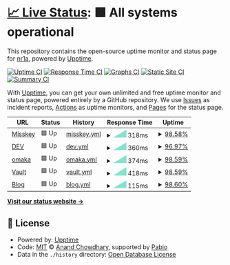 # [📈 Live Status](https://status.nr1a.inc): <!--live status--> **🟩 All systems operational**

This repository contains the open-source uptime monitor and status page for [nr1a](https://status.nr1a.inc), powered by [Upptime](https://github.com/upptime/upptime).

[![Uptime CI](https://github.com/nr1a/nr1ainc-uptime/workflows/Uptime%20CI/badge.svg)](https://github.com/nr1a/nr1ainc-uptime/actions?query=workflow%3A%22Uptime+CI%22)
[![Response Time CI](https://github.com/nr1a/nr1ainc-uptime/workflows/Response%20Time%20CI/badge.svg)](https://github.com/nr1a/nr1ainc-uptime/actions?query=workflow%3A%22Response+Time+CI%22)
[![Graphs CI](https://github.com/nr1a/nr1ainc-uptime/workflows/Graphs%20CI/badge.svg)](https://github.com/nr1a/nr1ainc-uptime/actions?query=workflow%3A%22Graphs+CI%22)
[![Static Site CI](https://github.com/nr1a/nr1ainc-uptime/workflows/Static%20Site%20CI/badge.svg)](https://github.com/nr1a/nr1ainc-uptime/actions?query=workflow%3A%22Static+Site+CI%22)
[![Summary CI](https://github.com/nr1a/nr1ainc-uptime/workflows/Summary%20CI/badge.svg)](https://github.com/nr1a/nr1ainc-uptime/actions?query=workflow%3A%22Summary+CI%22)

With [Upptime](https://upptime.js.org), you can get your own unlimited and free uptime monitor and status page, powered entirely by a GitHub repository. We use [Issues](https://github.com/nr1a/nr1ainc-uptime/issues) as incident reports, [Actions](https://github.com/nr1a/nr1ainc-uptime/actions) as uptime monitors, and [Pages](https://status.nr1a.inc) for the status page.

<!--start: status pages-->
<!-- This summary is generated by Upptime (https://github.com/upptime/upptime) -->
<!-- Do not edit this manually, your changes will be overwritten -->
<!-- prettier-ignore -->
| URL | Status | History | Response Time | Uptime |
| --- | ------ | ------- | ------------- | ------ |
| <img alt="" src="https://icons.duckduckgo.com/ip3/lo.nr1a.inc.ico" height="13"> [Misskey](https://lo.nr1a.inc) | 🟩 Up | [misskey.yml](https://github.com/nr1a/nr1ainc-uptime/commits/HEAD/history/misskey.yml) | <details><summary><img alt="Response time graph" src="./graphs/misskey/response-time-week.png" height="20"> 318ms</summary><br><a href="https://status.nr1a.inc/history/misskey"><img alt="Response time 318" src="https://img.shields.io/endpoint?url=https%3A%2F%2Fraw.githubusercontent.com%2Fnr1a%2Fnr1ainc-uptime%2FHEAD%2Fapi%2Fmisskey%2Fresponse-time.json"></a><br><a href="https://status.nr1a.inc/history/misskey"><img alt="24-hour response time 318" src="https://img.shields.io/endpoint?url=https%3A%2F%2Fraw.githubusercontent.com%2Fnr1a%2Fnr1ainc-uptime%2FHEAD%2Fapi%2Fmisskey%2Fresponse-time-day.json"></a><br><a href="https://status.nr1a.inc/history/misskey"><img alt="7-day response time 318" src="https://img.shields.io/endpoint?url=https%3A%2F%2Fraw.githubusercontent.com%2Fnr1a%2Fnr1ainc-uptime%2FHEAD%2Fapi%2Fmisskey%2Fresponse-time-week.json"></a><br><a href="https://status.nr1a.inc/history/misskey"><img alt="30-day response time 318" src="https://img.shields.io/endpoint?url=https%3A%2F%2Fraw.githubusercontent.com%2Fnr1a%2Fnr1ainc-uptime%2FHEAD%2Fapi%2Fmisskey%2Fresponse-time-month.json"></a><br><a href="https://status.nr1a.inc/history/misskey"><img alt="1-year response time 318" src="https://img.shields.io/endpoint?url=https%3A%2F%2Fraw.githubusercontent.com%2Fnr1a%2Fnr1ainc-uptime%2FHEAD%2Fapi%2Fmisskey%2Fresponse-time-year.json"></a></details> | <details><summary><a href="https://status.nr1a.inc/history/misskey">98.58%</a></summary><a href="https://status.nr1a.inc/history/misskey"><img alt="All-time uptime 98.58%" src="https://img.shields.io/endpoint?url=https%3A%2F%2Fraw.githubusercontent.com%2Fnr1a%2Fnr1ainc-uptime%2FHEAD%2Fapi%2Fmisskey%2Fuptime.json"></a><br><a href="https://status.nr1a.inc/history/misskey"><img alt="24-hour uptime 98.58%" src="https://img.shields.io/endpoint?url=https%3A%2F%2Fraw.githubusercontent.com%2Fnr1a%2Fnr1ainc-uptime%2FHEAD%2Fapi%2Fmisskey%2Fuptime-day.json"></a><br><a href="https://status.nr1a.inc/history/misskey"><img alt="7-day uptime 98.58%" src="https://img.shields.io/endpoint?url=https%3A%2F%2Fraw.githubusercontent.com%2Fnr1a%2Fnr1ainc-uptime%2FHEAD%2Fapi%2Fmisskey%2Fuptime-week.json"></a><br><a href="https://status.nr1a.inc/history/misskey"><img alt="30-day uptime 98.58%" src="https://img.shields.io/endpoint?url=https%3A%2F%2Fraw.githubusercontent.com%2Fnr1a%2Fnr1ainc-uptime%2FHEAD%2Fapi%2Fmisskey%2Fuptime-month.json"></a><br><a href="https://status.nr1a.inc/history/misskey"><img alt="1-year uptime 98.58%" src="https://img.shields.io/endpoint?url=https%3A%2F%2Fraw.githubusercontent.com%2Fnr1a%2Fnr1ainc-uptime%2FHEAD%2Fapi%2Fmisskey%2Fuptime-year.json"></a></details>
| <img alt="" src="https://icons.duckduckgo.com/ip3/lq.nr1a.inc.ico" height="13"> [DEV](https://lq.nr1a.inc) | 🟩 Up | [dev.yml](https://github.com/nr1a/nr1ainc-uptime/commits/HEAD/history/dev.yml) | <details><summary><img alt="Response time graph" src="./graphs/dev/response-time-week.png" height="20"> 360ms</summary><br><a href="https://status.nr1a.inc/history/dev"><img alt="Response time 360" src="https://img.shields.io/endpoint?url=https%3A%2F%2Fraw.githubusercontent.com%2Fnr1a%2Fnr1ainc-uptime%2FHEAD%2Fapi%2Fdev%2Fresponse-time.json"></a><br><a href="https://status.nr1a.inc/history/dev"><img alt="24-hour response time 360" src="https://img.shields.io/endpoint?url=https%3A%2F%2Fraw.githubusercontent.com%2Fnr1a%2Fnr1ainc-uptime%2FHEAD%2Fapi%2Fdev%2Fresponse-time-day.json"></a><br><a href="https://status.nr1a.inc/history/dev"><img alt="7-day response time 360" src="https://img.shields.io/endpoint?url=https%3A%2F%2Fraw.githubusercontent.com%2Fnr1a%2Fnr1ainc-uptime%2FHEAD%2Fapi%2Fdev%2Fresponse-time-week.json"></a><br><a href="https://status.nr1a.inc/history/dev"><img alt="30-day response time 360" src="https://img.shields.io/endpoint?url=https%3A%2F%2Fraw.githubusercontent.com%2Fnr1a%2Fnr1ainc-uptime%2FHEAD%2Fapi%2Fdev%2Fresponse-time-month.json"></a><br><a href="https://status.nr1a.inc/history/dev"><img alt="1-year response time 360" src="https://img.shields.io/endpoint?url=https%3A%2F%2Fraw.githubusercontent.com%2Fnr1a%2Fnr1ainc-uptime%2FHEAD%2Fapi%2Fdev%2Fresponse-time-year.json"></a></details> | <details><summary><a href="https://status.nr1a.inc/history/dev">96.97%</a></summary><a href="https://status.nr1a.inc/history/dev"><img alt="All-time uptime 96.97%" src="https://img.shields.io/endpoint?url=https%3A%2F%2Fraw.githubusercontent.com%2Fnr1a%2Fnr1ainc-uptime%2FHEAD%2Fapi%2Fdev%2Fuptime.json"></a><br><a href="https://status.nr1a.inc/history/dev"><img alt="24-hour uptime 96.97%" src="https://img.shields.io/endpoint?url=https%3A%2F%2Fraw.githubusercontent.com%2Fnr1a%2Fnr1ainc-uptime%2FHEAD%2Fapi%2Fdev%2Fuptime-day.json"></a><br><a href="https://status.nr1a.inc/history/dev"><img alt="7-day uptime 96.97%" src="https://img.shields.io/endpoint?url=https%3A%2F%2Fraw.githubusercontent.com%2Fnr1a%2Fnr1ainc-uptime%2FHEAD%2Fapi%2Fdev%2Fuptime-week.json"></a><br><a href="https://status.nr1a.inc/history/dev"><img alt="30-day uptime 96.97%" src="https://img.shields.io/endpoint?url=https%3A%2F%2Fraw.githubusercontent.com%2Fnr1a%2Fnr1ainc-uptime%2FHEAD%2Fapi%2Fdev%2Fuptime-month.json"></a><br><a href="https://status.nr1a.inc/history/dev"><img alt="1-year uptime 96.97%" src="https://img.shields.io/endpoint?url=https%3A%2F%2Fraw.githubusercontent.com%2Fnr1a%2Fnr1ainc-uptime%2FHEAD%2Fapi%2Fdev%2Fuptime-year.json"></a></details>
| <img alt="" src="https://icons.duckduckgo.com/ip3/omaka.nr1a.inc.ico" height="13"> [omaka](https://omaka.nr1a.inc) | 🟩 Up | [omaka.yml](https://github.com/nr1a/nr1ainc-uptime/commits/HEAD/history/omaka.yml) | <details><summary><img alt="Response time graph" src="./graphs/omaka/response-time-week.png" height="20"> 374ms</summary><br><a href="https://status.nr1a.inc/history/omaka"><img alt="Response time 374" src="https://img.shields.io/endpoint?url=https%3A%2F%2Fraw.githubusercontent.com%2Fnr1a%2Fnr1ainc-uptime%2FHEAD%2Fapi%2Fomaka%2Fresponse-time.json"></a><br><a href="https://status.nr1a.inc/history/omaka"><img alt="24-hour response time 374" src="https://img.shields.io/endpoint?url=https%3A%2F%2Fraw.githubusercontent.com%2Fnr1a%2Fnr1ainc-uptime%2FHEAD%2Fapi%2Fomaka%2Fresponse-time-day.json"></a><br><a href="https://status.nr1a.inc/history/omaka"><img alt="7-day response time 374" src="https://img.shields.io/endpoint?url=https%3A%2F%2Fraw.githubusercontent.com%2Fnr1a%2Fnr1ainc-uptime%2FHEAD%2Fapi%2Fomaka%2Fresponse-time-week.json"></a><br><a href="https://status.nr1a.inc/history/omaka"><img alt="30-day response time 374" src="https://img.shields.io/endpoint?url=https%3A%2F%2Fraw.githubusercontent.com%2Fnr1a%2Fnr1ainc-uptime%2FHEAD%2Fapi%2Fomaka%2Fresponse-time-month.json"></a><br><a href="https://status.nr1a.inc/history/omaka"><img alt="1-year response time 374" src="https://img.shields.io/endpoint?url=https%3A%2F%2Fraw.githubusercontent.com%2Fnr1a%2Fnr1ainc-uptime%2FHEAD%2Fapi%2Fomaka%2Fresponse-time-year.json"></a></details> | <details><summary><a href="https://status.nr1a.inc/history/omaka">98.59%</a></summary><a href="https://status.nr1a.inc/history/omaka"><img alt="All-time uptime 98.59%" src="https://img.shields.io/endpoint?url=https%3A%2F%2Fraw.githubusercontent.com%2Fnr1a%2Fnr1ainc-uptime%2FHEAD%2Fapi%2Fomaka%2Fuptime.json"></a><br><a href="https://status.nr1a.inc/history/omaka"><img alt="24-hour uptime 98.59%" src="https://img.shields.io/endpoint?url=https%3A%2F%2Fraw.githubusercontent.com%2Fnr1a%2Fnr1ainc-uptime%2FHEAD%2Fapi%2Fomaka%2Fuptime-day.json"></a><br><a href="https://status.nr1a.inc/history/omaka"><img alt="7-day uptime 98.59%" src="https://img.shields.io/endpoint?url=https%3A%2F%2Fraw.githubusercontent.com%2Fnr1a%2Fnr1ainc-uptime%2FHEAD%2Fapi%2Fomaka%2Fuptime-week.json"></a><br><a href="https://status.nr1a.inc/history/omaka"><img alt="30-day uptime 98.59%" src="https://img.shields.io/endpoint?url=https%3A%2F%2Fraw.githubusercontent.com%2Fnr1a%2Fnr1ainc-uptime%2FHEAD%2Fapi%2Fomaka%2Fuptime-month.json"></a><br><a href="https://status.nr1a.inc/history/omaka"><img alt="1-year uptime 98.59%" src="https://img.shields.io/endpoint?url=https%3A%2F%2Fraw.githubusercontent.com%2Fnr1a%2Fnr1ainc-uptime%2FHEAD%2Fapi%2Fomaka%2Fuptime-year.json"></a></details>
| <img alt="" src="https://icons.duckduckgo.com/ip3/vault.nr1a.inc.ico" height="13"> [Vault](https://vault.nr1a.inc) | 🟩 Up | [vault.yml](https://github.com/nr1a/nr1ainc-uptime/commits/HEAD/history/vault.yml) | <details><summary><img alt="Response time graph" src="./graphs/vault/response-time-week.png" height="20"> 418ms</summary><br><a href="https://status.nr1a.inc/history/vault"><img alt="Response time 418" src="https://img.shields.io/endpoint?url=https%3A%2F%2Fraw.githubusercontent.com%2Fnr1a%2Fnr1ainc-uptime%2FHEAD%2Fapi%2Fvault%2Fresponse-time.json"></a><br><a href="https://status.nr1a.inc/history/vault"><img alt="24-hour response time 418" src="https://img.shields.io/endpoint?url=https%3A%2F%2Fraw.githubusercontent.com%2Fnr1a%2Fnr1ainc-uptime%2FHEAD%2Fapi%2Fvault%2Fresponse-time-day.json"></a><br><a href="https://status.nr1a.inc/history/vault"><img alt="7-day response time 418" src="https://img.shields.io/endpoint?url=https%3A%2F%2Fraw.githubusercontent.com%2Fnr1a%2Fnr1ainc-uptime%2FHEAD%2Fapi%2Fvault%2Fresponse-time-week.json"></a><br><a href="https://status.nr1a.inc/history/vault"><img alt="30-day response time 418" src="https://img.shields.io/endpoint?url=https%3A%2F%2Fraw.githubusercontent.com%2Fnr1a%2Fnr1ainc-uptime%2FHEAD%2Fapi%2Fvault%2Fresponse-time-month.json"></a><br><a href="https://status.nr1a.inc/history/vault"><img alt="1-year response time 418" src="https://img.shields.io/endpoint?url=https%3A%2F%2Fraw.githubusercontent.com%2Fnr1a%2Fnr1ainc-uptime%2FHEAD%2Fapi%2Fvault%2Fresponse-time-year.json"></a></details> | <details><summary><a href="https://status.nr1a.inc/history/vault">98.59%</a></summary><a href="https://status.nr1a.inc/history/vault"><img alt="All-time uptime 98.59%" src="https://img.shields.io/endpoint?url=https%3A%2F%2Fraw.githubusercontent.com%2Fnr1a%2Fnr1ainc-uptime%2FHEAD%2Fapi%2Fvault%2Fuptime.json"></a><br><a href="https://status.nr1a.inc/history/vault"><img alt="24-hour uptime 98.59%" src="https://img.shields.io/endpoint?url=https%3A%2F%2Fraw.githubusercontent.com%2Fnr1a%2Fnr1ainc-uptime%2FHEAD%2Fapi%2Fvault%2Fuptime-day.json"></a><br><a href="https://status.nr1a.inc/history/vault"><img alt="7-day uptime 98.59%" src="https://img.shields.io/endpoint?url=https%3A%2F%2Fraw.githubusercontent.com%2Fnr1a%2Fnr1ainc-uptime%2FHEAD%2Fapi%2Fvault%2Fuptime-week.json"></a><br><a href="https://status.nr1a.inc/history/vault"><img alt="30-day uptime 98.59%" src="https://img.shields.io/endpoint?url=https%3A%2F%2Fraw.githubusercontent.com%2Fnr1a%2Fnr1ainc-uptime%2FHEAD%2Fapi%2Fvault%2Fuptime-month.json"></a><br><a href="https://status.nr1a.inc/history/vault"><img alt="1-year uptime 98.59%" src="https://img.shields.io/endpoint?url=https%3A%2F%2Fraw.githubusercontent.com%2Fnr1a%2Fnr1ainc-uptime%2FHEAD%2Fapi%2Fvault%2Fuptime-year.json"></a></details>
| <img alt="" src="https://icons.duckduckgo.com/ip3/blog.nr1a.inc.ico" height="13"> [Blog](https://blog.nr1a.inc) | 🟩 Up | [blog.yml](https://github.com/nr1a/nr1ainc-uptime/commits/HEAD/history/blog.yml) | <details><summary><img alt="Response time graph" src="./graphs/blog/response-time-week.png" height="20"> 115ms</summary><br><a href="https://status.nr1a.inc/history/blog"><img alt="Response time 115" src="https://img.shields.io/endpoint?url=https%3A%2F%2Fraw.githubusercontent.com%2Fnr1a%2Fnr1ainc-uptime%2FHEAD%2Fapi%2Fblog%2Fresponse-time.json"></a><br><a href="https://status.nr1a.inc/history/blog"><img alt="24-hour response time 115" src="https://img.shields.io/endpoint?url=https%3A%2F%2Fraw.githubusercontent.com%2Fnr1a%2Fnr1ainc-uptime%2FHEAD%2Fapi%2Fblog%2Fresponse-time-day.json"></a><br><a href="https://status.nr1a.inc/history/blog"><img alt="7-day response time 115" src="https://img.shields.io/endpoint?url=https%3A%2F%2Fraw.githubusercontent.com%2Fnr1a%2Fnr1ainc-uptime%2FHEAD%2Fapi%2Fblog%2Fresponse-time-week.json"></a><br><a href="https://status.nr1a.inc/history/blog"><img alt="30-day response time 115" src="https://img.shields.io/endpoint?url=https%3A%2F%2Fraw.githubusercontent.com%2Fnr1a%2Fnr1ainc-uptime%2FHEAD%2Fapi%2Fblog%2Fresponse-time-month.json"></a><br><a href="https://status.nr1a.inc/history/blog"><img alt="1-year response time 115" src="https://img.shields.io/endpoint?url=https%3A%2F%2Fraw.githubusercontent.com%2Fnr1a%2Fnr1ainc-uptime%2FHEAD%2Fapi%2Fblog%2Fresponse-time-year.json"></a></details> | <details><summary><a href="https://status.nr1a.inc/history/blog">98.60%</a></summary><a href="https://status.nr1a.inc/history/blog"><img alt="All-time uptime 98.60%" src="https://img.shields.io/endpoint?url=https%3A%2F%2Fraw.githubusercontent.com%2Fnr1a%2Fnr1ainc-uptime%2FHEAD%2Fapi%2Fblog%2Fuptime.json"></a><br><a href="https://status.nr1a.inc/history/blog"><img alt="24-hour uptime 98.60%" src="https://img.shields.io/endpoint?url=https%3A%2F%2Fraw.githubusercontent.com%2Fnr1a%2Fnr1ainc-uptime%2FHEAD%2Fapi%2Fblog%2Fuptime-day.json"></a><br><a href="https://status.nr1a.inc/history/blog"><img alt="7-day uptime 98.60%" src="https://img.shields.io/endpoint?url=https%3A%2F%2Fraw.githubusercontent.com%2Fnr1a%2Fnr1ainc-uptime%2FHEAD%2Fapi%2Fblog%2Fuptime-week.json"></a><br><a href="https://status.nr1a.inc/history/blog"><img alt="30-day uptime 98.60%" src="https://img.shields.io/endpoint?url=https%3A%2F%2Fraw.githubusercontent.com%2Fnr1a%2Fnr1ainc-uptime%2FHEAD%2Fapi%2Fblog%2Fuptime-month.json"></a><br><a href="https://status.nr1a.inc/history/blog"><img alt="1-year uptime 98.60%" src="https://img.shields.io/endpoint?url=https%3A%2F%2Fraw.githubusercontent.com%2Fnr1a%2Fnr1ainc-uptime%2FHEAD%2Fapi%2Fblog%2Fuptime-year.json"></a></details>

<!--end: status pages-->

[**Visit our status website →**](https://status.nr1a.inc)

## 📄 License

- Powered by: [Upptime](https://github.com/upptime/upptime)
- Code: [MIT](./LICENSE) © [Anand Chowdhary](https://anandchowdhary.com), supported by [Pabio](https://pabio.com)
- Data in the `./history` directory: [Open Database License](https://opendatacommons.org/licenses/odbl/1-0/)

